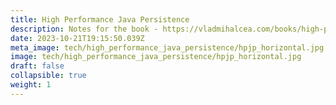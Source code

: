 ```yaml
---
title: High Performance Java Persistence
description: Notes for the book - https://vladmihalcea.com/books/high-performance-java-persistence/
date: 2023-10-21T19:15:50.039Z
meta_image: tech/high_performance_java_persistence/hpjp_horizontal.jpg
image: tech/high_performance_java_persistence/hpjp_horizontal.jpg
draft: false
collapsible: true
weight: 1
---
```

